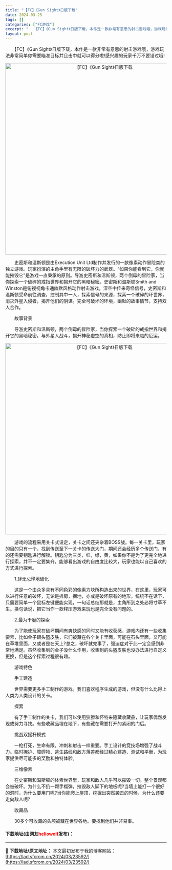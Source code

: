```yaml
---
title: "【FC】《Gun Sight》日版下载"
date: 2024-03-25
tags: []
categories: ["FC游戏"]
excerpt: "　　【FC】《Gun Sight》日版下载，本作是一款非常有意思的射击游戏哦，游戏玩法非常简单你需要瞄准目标并且击中就可以得分啦!感兴趣的玩家千万不要错过哦! 　　史密斯和温斯顿是由Execution Unit Ltd制作并发行的一款像素动作冒险类的独立游戏。玩家扮演的主角手里有无限的破坏力的武器。&hellip;"
layout: post
---
```


 <p>　　【FC】《Gun Sight》日版下载，本作是一款非常有意思的射击游戏哦，游戏玩法非常简单你需要瞄准目标并且击中就可以得分啦!感兴趣的玩家千万不要错过哦!</p> <p align="center"><img align="" border="0" src="https://lad.sfcrom.cn/wp-content/uploads/2024/03/20240325_6601927da7bcb.png" width="598" alt="【FC】《Gun Sight》日版下载" /></p> <p>　　史密斯和温斯顿是由Execution Unit Ltd制作并发行的一款像素动作冒险类的独立游戏。玩家扮演的主角手里有无限的破坏力的武器。&ldquo;如果你能看到它，你就能摧毁它&rdquo;是游戏一直秉承的原则。导游史密斯和温斯顿，两个倒霉的冒险家，当你探索一个破碎的戒指世界和揭开它的黑暗秘密。史密斯和温斯顿Smith and Winston是俯视视角卡通幽默风格动作射击游戏，深空中传来奇怪信号，史密斯和温斯顿受命前往调查，控制其中一人，探索信号的来源，探索一个破碎的环世界，消灭外星入侵者，揭开他们的阴谋。完全可破坏的环境，幽默的故事情节，支持双人合作。</p> <p>　　故事背景</p> <p>　　导游史密斯和温斯顿，两个倒霉的冒险家，当你探索一个破碎的戒指世界和揭开它的黑暗秘密。与外星人战斗，揭开神秘虚空的真相，防止即将来临的厄运。</p> <p align="center"><img align="" border="0" src="https://lad.sfcrom.cn/wp-content/uploads/2024/03/20240325_6601927f2d87b.png" width="597" alt="【FC】《Gun Sight》日版下载" /></p> <p>　　游戏的流程采用关卡式设定，关卡之间还夹杂着BOSS战。每一关卡里，玩家的目的只有一个，找到传送至下一关卡的传送大门，期间还会经历多个传送门，有的还需要钥匙进行解锁。钥匙分为三类，红，绿，黄，如果你不是为了更完全地进行探索，并不一定要集齐，能够看出游戏的自由度比较大，玩家也能以自己喜欢的方式进行探索。</p> <p>　　1.肆无忌惮地破化</p> <p>　　这是一个由众多具有不同色彩的像素方块所构造出来的世界，在这里，玩家可以进行任意的破坏，无论是拆房，掘地，亦或是破坏原有的地形，统统不在话下，只需要简单一个鼠标左键便能实现，一句话总结那就是，主角所到之处必将寸草不生。换句话说，把它当作一款释压游戏来玩也是完全没有问题的。</p> <p>　　2.最为干脆的探索</p> <p>　　为了能使玩家在破坏期间有爽快感的同时又能有收获感，游戏内还有一些收集要素，比如金子跟头盔皮肤，它们被藏在各个关卡里面，可能在石头里面，又可能在草堆里面，又或者是在天上?总之，破坏就完事了，强迫症对于此一定会感到非常地满足。虽然收集到的金子没什么作用，收集到的头盔皮肤也没办法进行自定义更换，但是这个探索过程很有趣。</p> <p>　　游戏特色</p> <p>　　手工建造</p> <p>　　世界需要更多手工制作的游戏。我们喜欢程序生成的游戏，但没有什么比得上人类为人类设计的关卡。</p> <p>　　探索</p> <p>　　有了手工制作的关卡，我们可以使用狡猾和怀特来隐藏收藏品，让玩家偶然发现或努力寻找。有些收藏品埋在地下，有些藏在需要打开的紧闭的门后。</p> <p>　　挑战双摇杆模式</p> <p>　　一枪打死，生命有限，冲刺和射击一样重要。手工设计的竞技场增强了战斗力。临时掩护、障碍物、逃生路线和敌方落差都经过精心建造、测试和平衡，为玩家提供尽可能多的奖励和独特体验。</p> <p>　　三维像素</p> <p>　　在史密斯和温斯顿的体素世界里，玩家和敌人几乎可以摧毁一切。整个景观都会被破坏。为什么不扔一颗手榴弹，摧毁敌人脚下的地板呢?当墙上能打一个很好的洞时，为什么要用门呢?当你能爬上屋顶，挖掘出突然袭击的时候，为什么还要走向敌人呢?</p> <p>　　收藏品</p> <p>　　30多个可收藏的头颅被藏在世界各地。要找到他们并非易事。</p> <p><h4>下载地址(由网友<font color="red">heliowolf</font>发布)：</h4></p> 

---
📖 **下载地址/原文地址：** 本文最初发布于我的博客网站：[https://lad.sfcrom.cn/2024/03/23592/](https://lad.sfcrom.cn/2024/03/23592/)
